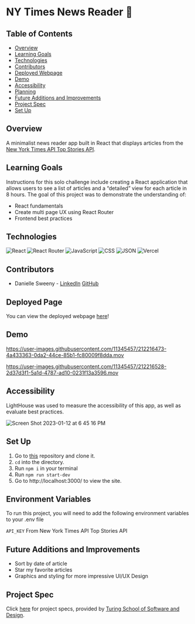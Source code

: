 # NY Times News Reader 📰

## Table of Contents
  - [Overview](#overview)
  - [Learning Goals](#learning-goals)
  - [Technologies](#technologies)
  - [Contributors](#contributors)
  - [Deployed Webpage](#deployed-page)
  - [Demo](#demo)
  - [Accessibility](#accessibility)
  - [Planning](#planning)
  - [Future Additions and Improvements](#future-additions-and-improvements)
  - [Project Spec](#project-spec)
  - [Set Up](#set-up)

## Overview
A minimalist news reader app built in React that displays articles from the [New York Times API Top Stories API](https://developer.nytimes.com/docs/top-stories-product/1/overview).

## Learning Goals
Instructions for this solo challenge include creating a React application that allows users to see a list of articles and a “detailed” view for each article in 8 hours. The goal of this project was to demonstrate the understanding of:

- React fundamentals
- Create multi page UX using React Router
- Frontend best practices

## Technologies
![React](https://img.shields.io/badge/react-%2320232a.svg?style=for-the-badge&logo=react&logoColor=%2361DAFB)
![React Router](https://img.shields.io/badge/React_Router-CA4245?style=for-the-badge&logo=react-router&logoColor=white)
![JavaScript](https://img.shields.io/badge/JavaScript-323330?style=for-the-badge&logo=javascript&logoColor=F7DF1E)
![CSS](https://img.shields.io/badge/CSS3-1572B6?style=for-the-badge&logo=css3&logoColor=white)
![JSON](https://img.shields.io/badge/json-5E5C5C?style=for-the-badge&logo=json&logoColor=white)
![Vercel](https://user-images.githubusercontent.com/101746747/188785090-4abee495-4f46-4dba-b554-e16ded576297.png)

## Contributors
- Danielle Sweeny - [LinkedIn](https://www.linkedin.com/in/danielle-sweeny-75b50b84/) [GitHub](https://github.com/dsweeny1)

## Deployed Page
You can view the deployed webpage [here](https://nytimes-ten.vercel.app/)!

## Demo

https://user-images.githubusercontent.com/11345457/212216473-4a433363-0da2-44ce-85b1-fc80009f8dda.mov

https://user-images.githubusercontent.com/11345457/212216528-2d37d3f1-5a1d-4787-ad10-0231f13a3596.mov


## Accessibility
LightHouse was used to measure the accessibility of this app, as well as evaluate best practices.

![Screen Shot 2023-01-12 at 6 45 16 PM](https://user-images.githubusercontent.com/11345457/212218018-61e42fdd-1734-4ffa-9967-5f449224ef56.png)


## Set Up
1. Go to [this](https://github.com/dsweeny1/nytimes) repository and clone it. 
2. `cd` into the directory.
3. Run `npm i` in your terminal
4. Run `npm run start-dev`
6. Go to http://localhost:3000/ to view the site.

## Environment Variables

To run this project, you will need to add the following environment variables to your .env file

`API_KEY` From  New York Times API Top Stories API 

## Future Additions and Improvements
- Sort by date of article
- Star my favorite articles
- Graphics and styling for more impressive UI/UX Design

## Project Spec
Click [here](https://mod4.turing.edu/projects/take_home/take_home_fe) for project specs, provided by [Turing School of Software and Design](https://turing.edu/).
